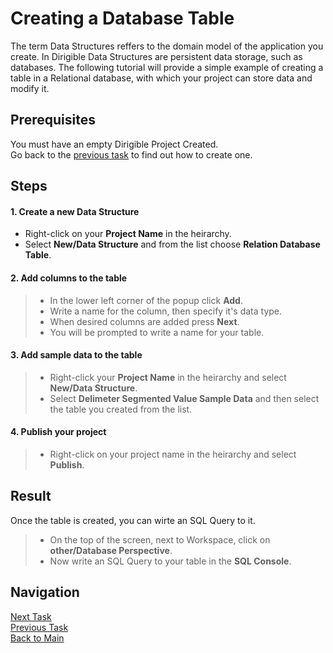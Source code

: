 # Creating a Database Table

The term Data Structures reffers to the domain model of the application you create. In Dirigible Data Structures are persistent data storage, such as databases. The following tutorial will provide a simple example of creating a table in a Relational database, with which your project can store data and modify it.

## Prerequisites
You must have an empty Dirigible Project Created.</br>
Go back to the [previous task](https://github.com/dirigiblelabs/curriculum/blob/master/IvoYakov/DirigibleDoc/Guides/CreateProject.md) to find out how to create one.

## Steps

#### 1. Create a new Data Structure

 * Right-click on your **Project Name** in the heirarchy.
 * Select **New/Data Structure** and from the list choose **Relation Database Table**.

#### 2. Add columns to the table

> * In the lower left corner of the popup click **Add**.
> * Write a name for the column, then specify it's data type. 
> * When desired columns are added press **Next**.
> * You will be prompted to write a name for your table.

#### 3. Add sample data to the table

> * Right-click your **Project Name** in the heirarchy and select **New/Data Structure**.
> * Select **Delimeter Segmented Value Sample Data** and then select the table you created from the list.

#### 4. Publish your project

> * Right-click on your project name in the heirarchy and select **Publish**.


## Result

Once the table is created, you can wirte an SQL Query to it.
> * On the top of the screen, next to Workspace, click on **other/Database Perspective**.
> * Now write an SQL Query to your table in the **SQL Console**.

## Navigation
[Next Task](https://github.com/dirigiblelabs/curriculum/blob/master/IvoYakov/DirigibleDoc/Guides/CreateEntityService.md)</br>
[Previous Task](https://github.com/dirigiblelabs/curriculum/blob/master/IvoYakov/DirigibleDoc/Guides/CreateProject.md)</br>
[Back to Main](https://github.com/dirigiblelabs/curriculum/blob/master/IvoYakov/DirigibleDoc/README.md)
